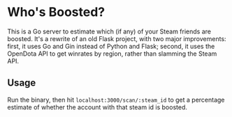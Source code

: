 # Who's Boosted?

This is a Go server to estimate which (if any) of your Steam friends are boosted. It's a rewrite of an old Flask project, with two major improvements: first, it uses Go and Gin instead of Python and Flask; second, it uses the OpenDota API to get winrates by region, rather than slamming the Steam API.

## Usage

Run the binary, then hit `localhost:3000/scan/:steam_id` to get a percentage estimate of whether the account with that steam id is boosted.
